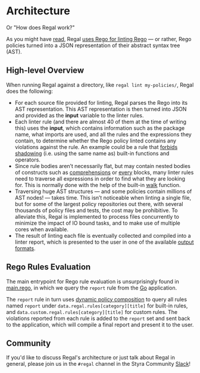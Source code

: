 # Architecture

Or "How does Regal work?"

As you might have [read](https://www.styra.com/blog/guarding-the-guardrails-introducing-regal-the-rego-linter/), Regal
[uses Rego for linting Rego](https://www.styra.com/blog/linting-rego-with-rego/) — or rather, Rego policies turned into
a JSON representation of their abstract syntax tree (AST).

## High-level Overview

When running Regal against a directory, like `regal lint my-policies/`, Regal does the following:

- For each source file provided for linting, Regal parses the Rego into its AST representation. This AST representation
  is then turned into JSON and provided as the **input** variable to the linter rules.
- Each linter rule (and there are almost 40 of them at the time of writing this) uses the **input**, which contains
  information such as the package name, what imports are used, and all the rules and the expressions they contain, to
  determine whether the Rego policy linted contains any violations against the rule. An example could be a rule that
  [forbids shadowing](https://docs.styra.com/regal/rules/bugs/rule-shadows-builtin) (i.e. using the same name as)
  built-in functions and operators.
- Since rule bodies aren’t necessarily flat, but may contain nested bodies of constructs such as
  [comprehensions](https://www.openpolicyagent.org/docs/policy-language/#comprehensions) or
  [every](https://www.openpolicyagent.org/docs/policy-language/#every-keyword) blocks, many linter rules need to
  traverse all expressions in order to find what they are looking for. This is normally done with the help of the
  built-in [walk](https://www.openpolicyagent.org/docs/policy-reference/#graph) function.
- Traversing huge AST structures — and some policies contain millions of AST nodes! — takes time. This isn’t noticeable
  when linting a single file, but for some of the largest policy repositories out there, with several thousands of
  policy files and tests, the cost may be prohibitive. To alleviate this, Regal is implemented to process files
  concurrently to minimize the impact of IO bound tasks, and to make use of multiple cores when available.
- The result of linting each file is eventually collected and compiled into a linter report, which is presented to the
  user in one of the available [output formats](https://docs.styra.com/regal#output-formats).

## Rego Rules Evaluation

The main entrypoint for Rego rule evaluation is unsurprisingly found in
[main.rego](https://github.com/StyraInc/regal/blob/main/bundle/regal/main.rego), in which we query the `report` rule
from the [Go](https://github.com/StyraInc/regal/blob/main/pkg/linter/linter.go) application.

The `report` rule in turn uses
[dynamic policy composition](https://www.styra.com/blog/dynamic-policy-composition-for-opa/) to query all rules named
`report` under `data.regal.rules[category][title]` for built-in rules, and `data.custom.regal.rules[category][title]`
for custom rules. The violations reported from each rule is added to the `report` set and sent back to the application,
which will compile a final report and present it to the user.

## Community

If you'd like to discuss Regal's architecture or just talk about Regal in general, please join us in the `#regal`
channel in the Styra Community [Slack](https://inviter.co/styra)!
